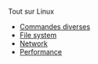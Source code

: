 Tout sur Linux

- [Commandes diverses](./general.md)
- [File system](./filesystem.md)
- [Network](./network)
- [Performance](./perf)
